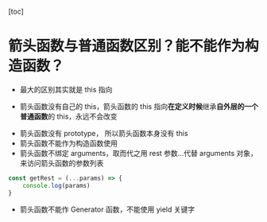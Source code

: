 [toc]

# 箭头函数与普通函数区别？能不能作为构造函数？

- 最大的区别其实就是 this 指向

* 箭头函数没有自己的 this，箭头函数的 this 指向**在定义时候**继承**自外层的一个普通函数**的 this，永远不会改变

- 箭头函数没有 prototype， 所以箭头函数本身没有 this
- 箭头函数不能作为构造函数使用
- 箭头函数不绑定 arguments，取而代之用 rest 参数...代替 arguments 对象，来访问箭头函数的参数列表

```JavaScript
const getRest = (...params) => {
    console.log(params)
}
```

- 箭头函数不能作 Generator 函数，不能使用 yield 关键字
